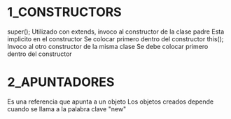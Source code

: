# 1_CONSTRUCTORS
 super();	Utilizado con extends, invoco al constructor de la clase padre
		Esta implicito en el constructor
		Se colocar primero dentro del constructor
 this();	Invoco al otro constructor de la misma clase
		Se debe colocar primero dentro del constructor

# 2_APUNTADORES
Es una referencia que apunta a un objeto
Los objetos creados depende cuando se llama a la palabra clave "new"


